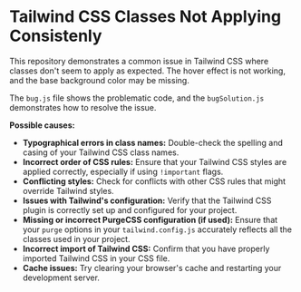 # Tailwind CSS Classes Not Applying Consistenly

This repository demonstrates a common issue in Tailwind CSS where classes don't seem to apply as expected. The hover effect is not working, and the base background color may be missing. 

The `bug.js` file shows the problematic code, and the `bugSolution.js` demonstrates how to resolve the issue.

**Possible causes:**
* **Typographical errors in class names:** Double-check the spelling and casing of your Tailwind CSS class names.
* **Incorrect order of CSS rules:** Ensure that your Tailwind CSS styles are applied correctly, especially if using `!important` flags. 
* **Conflicting styles:** Check for conflicts with other CSS rules that might override Tailwind styles.
* **Issues with Tailwind's configuration:** Verify that the Tailwind CSS plugin is correctly set up and configured for your project.
* **Missing or incorrect PurgeCSS configuration (if used):** Ensure that your `purge` options in your `tailwind.config.js` accurately reflects all the classes used in your project. 
* **Incorrect import of Tailwind CSS:** Confirm that you have properly imported Tailwind CSS in your CSS file.
* **Cache issues:** Try clearing your browser's cache and restarting your development server.
